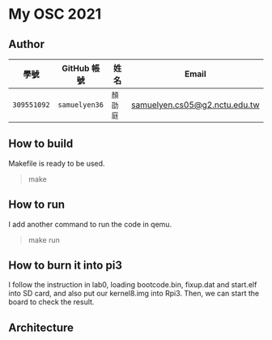 # My OSC 2021

## Author

| 學號 | GitHub 帳號 | 姓名 | Email |
| --- | ----------- | --- | --- |
|`309551092`| `samuelyen36` | `顏劭庭` | samuelyen.cs05@g2.nctu.edu.tw |

## How to build
Makefile is ready to be used.
> make


## How to run
I add another command to run the code in qemu.
> make run

## How to burn it into pi3
I follow the instruction in lab0, loading bootcode.bin, fixup.dat and start.elf into SD card, and also put our kernel8.img into Rpi3. Then, we can start the board to check the result.

## Architecture
